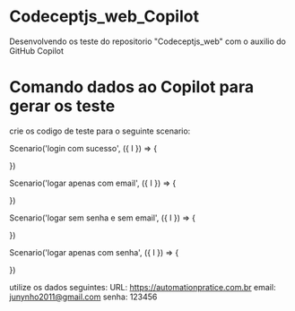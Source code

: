 # Codeceptjs_web_Copilot
Desenvolvendo os teste do repositorio "Codeceptjs_web" com o auxilio do GitHub Copilot

# Comando dados ao Copilot para gerar os teste 

crie os codigo de teste para o seguinte scenario:

Scenario('login com sucesso',  ({ I }) => {

})

Scenario('logar apenas com email',  ({ I }) => {

})

Scenario('logar sem senha e sem email',  ({ I }) => {

})

Scenario('logar apenas com senha',  ({ I }) => {

})

utilize os dados seguintes:
URL: https://automationpratice.com.br
email: junynho2011@gmail.com
senha: 123456
